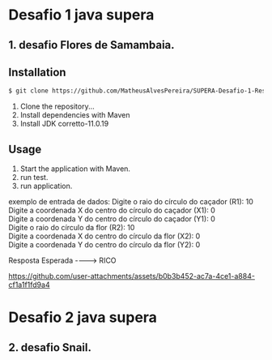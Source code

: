 # Desafio 1 java supera<br>

## 1. desafio Flores de Samambaia.

## Installation
```bash
$ git clone https://github.com/MatheusAlvesPereira/SUPERA-Desafio-1-Resistores-ou-Flores-de-Samambaia-e-Desafio-2-Snail.git
```

1. Clone the repository...
2. Install dependencies with Maven
3. Install JDK corretto-11.0.19

## Usage

1. Start the application with Maven.
2. run test.
4. run application.

exemplo de entrada de dados:
Digite o raio do círculo do caçador (R1): 10 <br>
Digite a coordenada X do centro do círculo do caçador (X1): 0 <br>
Digite a coordenada Y do centro do círculo do caçador (Y1): 0 <br>
Digite o raio do círculo da flor (R2): 10 <br>
Digite a coordenada X do centro do círculo da flor (X2): 0 <br>
Digite a coordenada Y do centro do círculo da flor (Y2): 0 <br>

Resposta Esperada ----> RICO

https://github.com/user-attachments/assets/b0b3b452-ac7a-4ce1-a884-cf1a1f1fd9a4

# Desafio 2 java supera<br>

## 2. desafio Snail.
